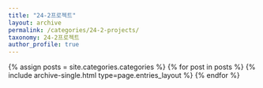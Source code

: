 ```yaml
---
title: "24-2프로젝트"
layout: archive
permalink: /categories/24-2-projects/
taxonomy: 24-2프로젝트
author_profile: true
---
```


{% assign posts = site.categories.categories %}
 {% for post in posts %} {% include archive-single.html type=page.entries_layout %} {% endfor %}